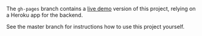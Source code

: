 The `gh-pages` branch contains a [live demo](http://oacdesigns.github.io/bitcoin-sound-visualiser/) version of this project, relying on a Heroku app for the backend.


See the master branch for instructions how to use this project yourself.
